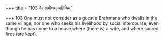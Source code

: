 +++
title = "103 नैकग्रामीणम् अतिथिम्"

+++
103	One must not consider as a guest a Brahmana who dwells in the same village, nor one who seeks his livelihood by social intercourse, even though he has come to a house where (there is) a wife, and where sacred fires (are kept).